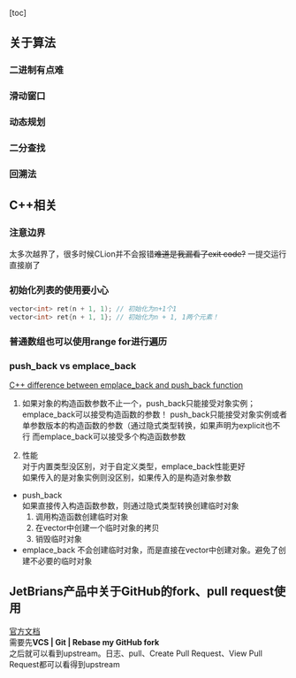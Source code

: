 [toc]
## 关于算法
### 二进制有点难
### 滑动窗口
### 动态规划
### 二分查找
### 回溯法


## C++相关
### 注意边界
太多次越界了，很多时候CLion并不会报错~~难道是我漏看了exit code?~~
一提交运行直接崩了

### 初始化列表的使用要小心
```c++
vector<int> ret(n + 1, 1); // 初始化为n+1个1
vector<int> ret{n + 1, 1}; // 初始化为n + 1, 1两个元素！
```

### 普通数组也可以使用range for进行遍历

### push_back vs emplace_back
[C++ difference between emplace_back and push_back function
](http://candcplusplus.com/c-difference-between-emplace_back-and-push_back-function)  
1. 如果对象的构造函数参数不止一个，push_back只能接受对象实例；emplace_back可以接受构造函数的参数！
push_back只能接受对象实例或者单参数版本的构造函数的参数（通过隐式类型转换，如果声明为explicit也不行
而emplace_back可以接受多个构造函数参数

2. 性能  
对于内置类型没区别，对于自定义类型，emplace_back性能更好  
如果传入的是对象实例则没区别，如果传入的是构造对象参数  
* push_back  
如果直接传入构造函数参数，则通过隐式类型转换创建临时对象
    1. 调用构造函数创建临时对象
    2. 在vector中创建一个临时对象的拷贝
    3. 销毁临时对象
* emplace_back
不会创建临时对象，而是直接在vector中创建对象。避免了创建不必要的临时对象


## JetBrians产品中关于GitHub的fork、pull request使用
[官方文档](https://www.jetbrains.com/help/idea/contribute-to-projects.html)  
需要先**VCS | Git | Rebase my GitHub fork**  
之后就可以看到upstream。日志、pull、Create Pull Request、View Pull Request都可以看得到upstream